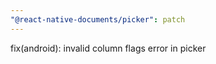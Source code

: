 ```yaml
---
"@react-native-documents/picker": patch
---
```


fix(android): invalid column flags error in picker
